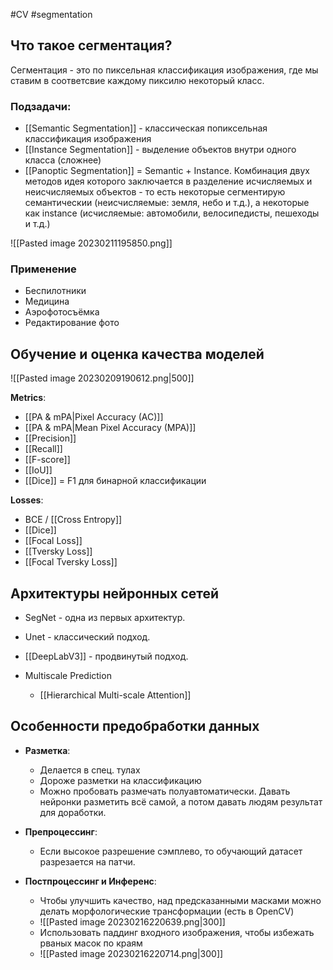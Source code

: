 #CV #segmentation 
## Что такое сегментация?
Сегментация - это по пиксельная классификация изображения, где мы ставим в соответсвие каждому пиксилю некоторый класс.

### Подзадачи:
- [[Semantic Segmentation]] - классическая попиксельная классификация изображения
- [[Instance Segmentation]] - выделение объектов внутри одного класса (сложнее)
- [[Panoptic Segmentation]] = Semantic + Instance. Комбинация двух методов идея которого заключается в разделение исчисляемых и неисчисляемых объектов - то есть некоторые сегментирую семантическии (неисчисляемые: земля, небо и т.д.), а некоторые как instance (исчисляемые: автомобили, велосипедисты, пешеходы и т.д.)

![[Pasted image 20230211195850.png]]

### Применение
- Беспилотники
- Медицина
- Аэрофотосъёмка
- Редактирование фото

## Обучение и оценка качества моделей

![[Pasted image 20230209190612.png|500]]

**Metrics**:
- [[PA & mPA|Pixel Accuracy (AC)]]
- [[PA & mPA|Mean Pixel Accuracy (MPA)]]
- [[Precision]]
- [[Recall]]
- [[F-score]]
- [[IoU]]
- [[Dice]] = F1 для бинарной классификации

**Losses**:
- BCE / [[Cross Entropy]]
- [[Dice]]
- [[Focal Loss]]
- [[Tversky Loss]]
- [[Focal Tversky Loss]]

## Архитектуры нейронных сетей
- SegNet - одна из первых архитектур.
- Unet - классический подход.
- [[DeepLabV3]] - продвинутый подход.

- Multiscale Prediction
	- [[Hierarchical Multi-scale Attention]]

## Особенности предобработки данных
- **Разметка**:
	- Делается в спец. тулах
	- Дороже разметки на классификацию
	- Можно пробовать размечать полуавтоматически. Давать нейронки разметить всё самой, а потом давать людям результат для доработки.

- **Препроцессинг**:
	- Если высокое разрешение сэмплево, то обучающий датасет разрезается на патчи.

- **Постпроцессинг и Инференс**: 
	- Чтобы улучшить качество, над предсказанными масками можно делать морфологические трансформации (есть в OpenCV)
	- ![[Pasted image 20230216220639.png|300]]
	- Использовать паддинг входного изображения, чтобы избежать рваных масок по краям
	- ![[Pasted image 20230216220714.png|300]]